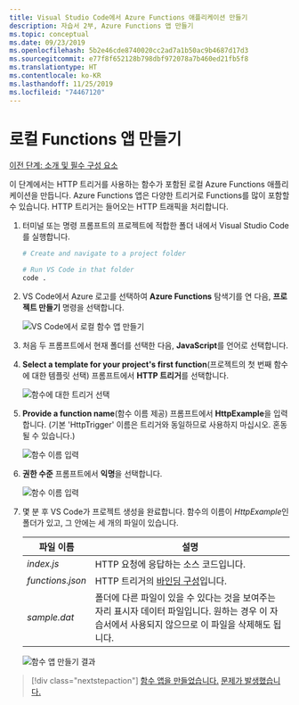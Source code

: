 ```yaml
---
title: Visual Studio Code에서 Azure Functions 애플리케이션 만들기
description: 자습서 2부, Azure Functions 앱 만들기
ms.topic: conceptual
ms.date: 09/23/2019
ms.openlocfilehash: 5b2e46cde8740020cc2ad7a1b50ac9b4687d17d3
ms.sourcegitcommit: e77f8f652128b798dbf972078a7b460ed21fb5f8
ms.translationtype: HT
ms.contentlocale: ko-KR
ms.lasthandoff: 11/25/2019
ms.locfileid: "74467120"
---
```

# <a name="create-the-local-functions-app"></a>로컬 Functions 앱 만들기

[이전 단계: 소개 및 필수 구성 요소](tutorial-vscode-serverless-node-01.md)

이 단계에서는 HTTP 트리거를 사용하는 함수가 포함된 로컬 Azure Functions 애플리케이션을 만듭니다. Azure Functions 앱은 다양한 트리거로 Functions를 많이 포함할 수 있습니다. HTTP 트리거는 들어오는 HTTP 트래픽을 처리합니다.

1. 터미널 또는 명령 프롬프트의 프로젝트에 적합한 폴더 내에서 Visual Studio Code를 실행합니다.

    ```bash
    # Create and navigate to a project folder

    # Run VS Code in that folder
    code .
    ```

1. VS Code에서 Azure 로고를 선택하여 **Azure Functions** 탐색기를 연 다음, **프로젝트 만들기** 명령을 선택합니다.

    ![VS Code에서 로컬 함수 앱 만들기](media/functions-extension/create-function-app-project.png)

1. 처음 두 프롬프트에서 현재 폴더를 선택한 다음, **JavaScript**를 언어로 선택합니다.

1. **Select a template for your project's first function**(프로젝트의 첫 번째 함수에 대한 템플릿 선택) 프롬프트에서 **HTTP 트리거**를 선택합니다.

    ![함수에 대한 트리거 선택](media/functions-extension/create-function-choose-template.png)

1. **Provide a function name**(함수 이름 제공) 프롬프트에서 **HttpExample**을 입력합니다. (기본 'HttpTrigger' 이름은 트리거와 동일하므로 사용하지 마십시오. 혼동될 수 있습니다.)

    ![함수 이름 입력](media/functions-extension/create-function-name.png)

1. **권한 수준** 프롬프트에서 **익명**을 선택합니다.

    ![함수 이름 입력](media/functions-extension/create-function-anonymous-auth.png)

1. 몇 분 후 VS Code가 프로젝트 생성을 완료합니다. 함수의 이름이 *HttpExample*인 폴더가 있고, 그 안에는 세 개의 파일이 있습니다.

    | 파일 이름 | 설명 |
    | --- | --- |
    | *index.js* |  HTTP 요청에 응답하는 소스 코드입니다. |
    | *functions.json* | HTTP 트리거의 [바인딩 구성](/azure/azure-functions/functions-triggers-bindings)입니다. |
    | *sample.dat* | 폴더에 다른 파일이 있을 수 있다는 것을 보여주는 자리 표시자 데이터 파일입니다. 원하는 경우 이 자습서에서 사용되지 않으므로 이 파일을 삭제해도 됩니다. |

    ![함수 앱 만들기 결과](media/functions-extension/create-function-app-results.png)

> [!div class="nextstepaction"]
> [함수 앱을 만들었습니다.](tutorial-vscode-serverless-node-03.md) [문제가 발생했습니다.](https://www.research.net/r/PWZWZ52?tutorial=node-deployment-azurefunctions&step=create-app)
